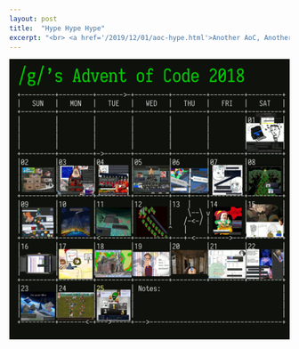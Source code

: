 ```yaml
---
layout: post
title:  "Hype Hype Hype"
excerpt: "<br> <a href='/2019/12/01/aoc-hype.html'>Another AoC, Another Hazy December</a>"
---
```

![advent-of-code](/assets/AoC.jpeg)
